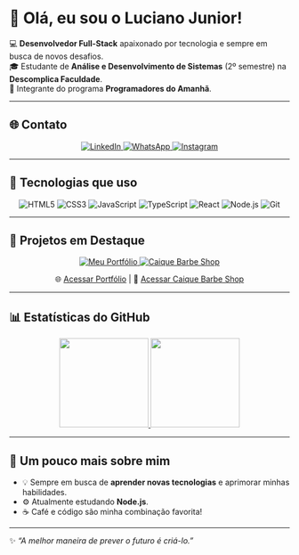 # 👋 Olá, eu sou o Luciano Junior!

💻 **Desenvolvedor Full-Stack** apaixonado por tecnologia e sempre em busca de novos desafios.  
🎓 Estudante de **Análise e Desenvolvimento de Sistemas** (2º semestre) na **Descomplica Faculdade**.  
🐝 Integrante do programa **Programadores do Amanhã**.  

---

## 🌐 Contato

<p align="center">
  <a href="https://www.linkedin.com/in/luciano-oliveira-93389a228/" target="_blank">
    <img src="https://img.shields.io/badge/LinkedIn-0077B5?style=for-the-badge&logo=linkedin&logoColor=white" alt="LinkedIn"/>
  </a>
  <a href="https://wa.me/71987416836" target="_blank">
    <img src="https://img.shields.io/badge/WhatsApp-25D366?style=for-the-badge&logo=whatsapp&logoColor=white" alt="WhatsApp"/>
  </a>
  <a href="https://www.instagram.com/jr_oliveiiraa/" target="_blank">
    <img src="https://img.shields.io/badge/Instagram-E4405F?style=for-the-badge&logo=instagram&logoColor=white" alt="Instagram"/>
  </a>
</p>

---

## 🚀 Tecnologias que uso

<div align="center">
  <img src="https://img.shields.io/badge/HTML5-E34F26?style=for-the-badge&logo=html5&logoColor=white" alt="HTML5"/>
  <img src="https://img.shields.io/badge/CSS3-1572B6?style=for-the-badge&logo=css3&logoColor=white" alt="CSS3"/>
  <img src="https://img.shields.io/badge/JavaScript-F7DF1E?style=for-the-badge&logo=javascript&logoColor=black" alt="JavaScript"/>
  <img src="https://img.shields.io/badge/TypeScript-007ACC?style=for-the-badge&logo=typescript&logoColor=white" alt="TypeScript"/>
  <img src="https://img.shields.io/badge/React-20232A?style=for-the-badge&logo=react&logoColor=61DAFB" alt="React"/>
  <img src="https://img.shields.io/badge/Node.js-339933?style=for-the-badge&logo=nodedotjs&logoColor=white" alt="Node.js"/>
  <img src="https://img.shields.io/badge/Git-F05032?style=for-the-badge&logo=git&logoColor=white" alt="Git"/>
</div>

---

## 📂 Projetos em Destaque

<p align="center">
  <a href="https://lucianojunior-portifolio.vercel.app/" target="_blank">
    <img src="https://github-readme-stats.vercel.app/api/pin/?username=LucianoJunior18&repo=portfolio&theme=dracula" alt="Meu Portfólio"/>
  </a>
  <a href="https://caique-barbe-shop.vercel.app/" target="_blank">
    <img src="https://github-readme-stats.vercel.app/api/pin/?username=LucianoJunior18&repo=caique-barbe-shop&theme=dracula" alt="Caique Barbe Shop"/>
  </a>
</p>

<p align="center">
  🌐 <a href="https://lucianojunior-portifolio.vercel.app/" target="_blank">Acessar Portfólio</a> |
  💈 <a href="https://caique-barbe-shop.vercel.app/" target="_blank">Acessar Caique Barbe Shop</a>
</p>

---

## 📊 Estatísticas do GitHub

<div align="center">
  <a href="https://github.com/LucianoJunior18">
    <img height="160em" src="https://github-readme-stats.vercel.app/api?username=LucianoJunior18&show_icons=true&theme=dracula&include_all_commits=true&count_private=true"/>
    <img height="160em" src="https://github-readme-stats.vercel.app/api/top-langs/?username=LucianoJunior18&layout=compact&langs_count=7&theme=dracula"/>
  </a>
</div>

---

## 🌱 Um pouco mais sobre mim

- 💡 Sempre em busca de **aprender novas tecnologias** e aprimorar minhas habilidades.    
- ⚙️ Atualmente estudando **Node.js**.  
- ☕ Café e código são minha combinação favorita!  

---

✨ *“A melhor maneira de prever o futuro é criá-lo.”*  
